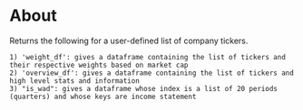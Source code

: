 # About
Returns the following for a user-defined list of company tickers.

    1) 'weight_df': gives a dataframe containing the list of tickers and their respective weights based on market cap
    2) 'overview_df': gives a dataframe containing the list of tickers and high level stats and information
    3) "is_wad": gives a dataframe whose index is a list of 20 periods (quarters) and whose keys are income statement
